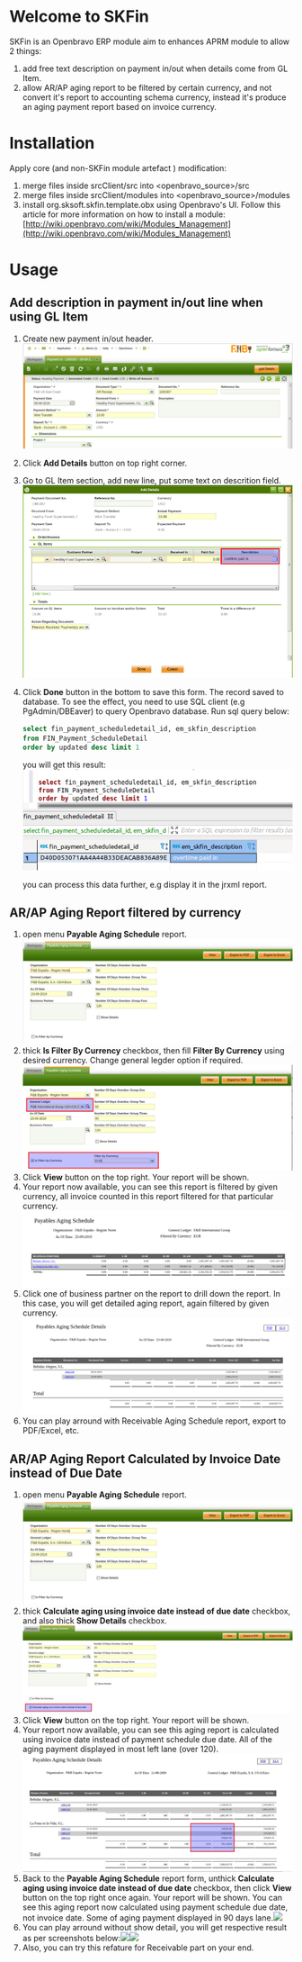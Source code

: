 # Welcome to SKFin

SKFin is an Openbravo ERP module aim to enhances APRM module to allow 2 things:
1. add free text description on payment in/out when details come from GL Item.
2. allow AR/AP aging report to be filtered by certain currency, and not convert it's report to accounting schema currency, instead it's produce an aging payment report based on invoice currency.


# Installation
Apply core (and non-SKFin module artefact ) modification:
1. merge files inside srcClient/src into <openbravo_source>/src
2. merge files inside srcClient/modules into <openbravo_source>/modules
3. install org.sksoft.skfin.template.obx using Openbravo's UI. Follow this article for more information on how to install a module: [http://wiki.openbravo.com/wiki/Modules_Management](http://wiki.openbravo.com/wiki/Modules_Management)

# Usage

## Add description in payment in/out line when using GL Item
1. Create new payment in/out header.![](doc/images/001_.png)
2. Click **Add Details** button on top right corner.
3. Go to GL Item section, add new line, put some text on descrition field.![](doc/images/002_.png)
4. Click **Done** button in the bottom to save this form.
The record saved to database. To see the effect, you need to use SQL client (e.g PgAdmin/DBEaver) to query Openbravo database. Run sql query below:

    ```sql
    select fin_payment_scheduledetail_id, em_skfin_description
    from FIN_Payment_ScheduleDetail
    order by updated desc limit 1
    ```
    you will get this result:
    ![](doc/images/003_.png)
    
    you can process this data further, e.g display it in the jrxml report.

## AR/AP Aging Report filtered by currency
1. open menu **Payable Aging Schedule** report.![](doc/images/004_.png)
2. thick **Is Filter By Currency** checkbox, then fill **Filter By Currency** using desired currency. Change general legder option if required.![](doc/images/005_.png)
3. Click **View** button on the top right. Your report will be shown.
4. Your report now available, you can see this report is filtered by given currency, all invoice counted in this report filtered for that particular currency.![](doc/images/006_.png)
5. Click one of business partner on the report to drill down the report. In this case, you will get detailed aging report, again filtered by given currency.![](doc/images/007_.png)
6. You can play arround with Receivable Aging Schedule report, export to PDF/Excel, etc.

## AR/AP Aging Report Calculated by Invoice Date instead of Due Date
1. open menu **Payable Aging Schedule** report.![](doc/images/004_.png)
2. thick **Calculate aging using invoice date instead of due date** checkbox, and also thick **Show Details** checkbox. ![](doc/images/008_.jpeg)
3. Click **View** button on the top right. Your report will be shown.
4. Your report now available, you can see this aging report is calculated using invoice date instead of payment schedule due date. All of the aging payment displayed in most left lane (over 120).![](doc/images/009_.jpeg)
5. Back to the **Payable Aging Schedule** report form, unthick **Calculate aging using invoice date instead of due date** checkbox, then click **View** button on the top right once again. Your report will be shown. You can see this aging report now calculated using payment schedule due date, not invoice date. Some of aging payment displayed in 90 days lane.![](doc/images/0010_.jpeg)
6. You can play arround without show detail, you will get respective result as per screenshots below:![](doc/images/0011_.jpeg)![](doc/images/0012_.jpeg)
7. Also, you can try this refature for Receivable part on your end.
